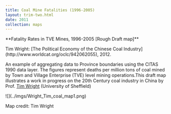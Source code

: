 ```yaml
---
title: Coal Mine Fatalities (1996-2005)
layout: trim-two.html
date: 2011
collection: maps
---
```

<div class="chunk">

 <p class="monkey">
   **Fatality Rates in TVE Mines, 1996-2005 [Rough Draft map]**
 </p>
 <p>
 <p class="monkey">
Tim Wright:  [The Political Economy of the Chinese Coal Industry](http://www.worldcat.org/oclc/942062055), 2012.
 </p>

An example of aggregating data to Province boundaries using the CITAS 1990 data layer. The figures represent deaths per million tons of coal mined by Town and Village Enterprise (TVE) level mining operations.This draft map illustrates a work in progress on the 20th Century coal industry in China by Prof. [Tim Wright](http://www.shef.ac.uk/seas/staff/chinese/wright.html) (University of Sheffield)
 <div class="maps">
 <p>
![](../imgs/Wright_Tim_coal_map1.png)
 </div>
Map credit:  Tim Wright 

</div>



